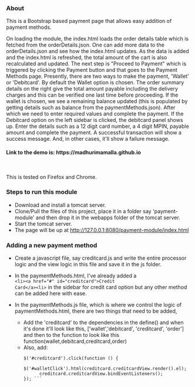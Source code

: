 ### About

<p>This is a Bootstrap based payment page that allows easy addition of payment methods.</p>

<p>On loading the module, the index.html loads the order details table which is fetched from the orderDetails.json. One can add more data to the orderDetails.json and see how the index.html updates. As the data is added and the index.html is refreshed, the total amount of the cart is also recalculated and updated. The next step is "Proceed to Payment" which is triggered by clicking the Payment button and that goes to the Payment Methods page. Presently, there are two ways to make the payment, 'Wallet' or 'Debitcard'. By default the Wallet option is chosen. The order summary details on the right give the total amount payable including the delivery charges and this can be verified one last time before proceeding. If the wallet is chosen, we see a remaining balance updated (this is populated by getting details such as balance from the paymentMethods.json). After which we need to enter required values and complete the payment. If the Debitcard option on the left sidebar is clicked, the debitcard panel shows up. Enter the details such as a 12 digit card number, a 4 digit MPIN, payable amount and complete the payment. A successful transaction will show a success message. And, in other cases, it'll show a failure message.<p> 

<h4>Link to the demo is: https://madhurimamalla.github.io </h4> <br>



<p> This is tested on Firefox and Chrome. </p>

### Steps to run this module
* Download and install a tomcat server. <br>
* Clone/Pull the files of this project, place it in a folder say 'payment-module' and then drop it in the webapps folder of the tomcat server. <br>
* Start the tomcat server. <br>
* The page will be up at http://127.0.0.1:8080/payment-module/index.html <br>

### Adding a new payment method

* Create a javascript file, say creditcard.js and write the entire processor logic and the view logic in this file and save it in the js folder.

* In the paymentMethods.html, I've already added a   <code> &lt;li&gt;&lt;a href="#" id="creditcard"&gt;Credit Card&lt;/a&gt;&lt;li&gt;</code>  in the sidebar for credit card option but any other method can be added here with ease.

* In the paymentMethods.js file, which is where we control the logic of paymentMethods.html, there are two things that need to be added,
    * Add the 'creditcard' to the dependencies in the define() and when it's done it'll look like this, ['wallet','debitcard', 'creditcard', 'order'] and then to the function to look like this function(wallet,debitcard,creditcard,order)
    * Also, add: 
      ``` creditcard.init(); 
      $('#creditcard').click(function () { 
           $('#walletClick').html(creditcard.creditcardView.render().el);
            creditcard.creditcardView.bindEventListeners();
      }); ```



